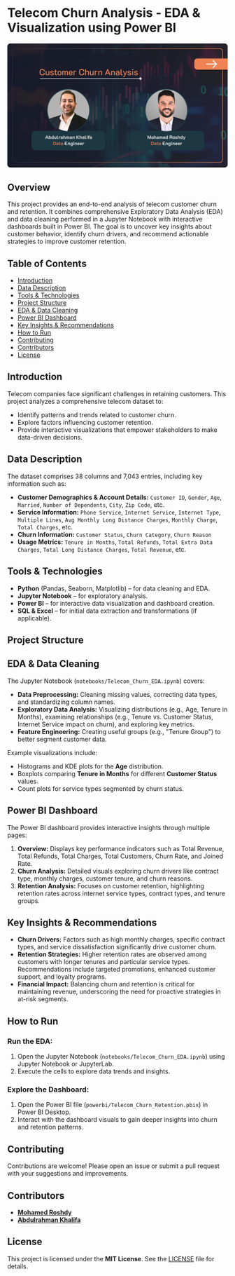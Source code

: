 # Telecom Churn Analysis - EDA & Visualization using Power BI

![Cover Image](design/Home.png)

## Overview
This project provides an end-to-end analysis of telecom customer churn and retention. It combines comprehensive Exploratory Data Analysis (EDA) and data cleaning performed in a Jupyter Notebook with interactive dashboards built in Power BI. The goal is to uncover key insights about customer behavior, identify churn drivers, and recommend actionable strategies to improve customer retention.

## Table of Contents
- [Introduction](#introduction)
- [Data Description](#data-description)
- [Tools & Technologies](#tools--technologies)
- [Project Structure](#project-structure)
- [EDA & Data Cleaning](#eda--data-cleaning)
- [Power BI Dashboard](#power-bi-dashboard)
- [Key Insights & Recommendations](#key-insights--recommendations)
- [How to Run](#how-to-run)
- [Contributing](#contributing)
- [Contributors](#contributors)
- [License](#license)

## Introduction
Telecom companies face significant challenges in retaining customers. This project analyzes a comprehensive telecom dataset to:
- Identify patterns and trends related to customer churn.
- Explore factors influencing customer retention.
- Provide interactive visualizations that empower stakeholders to make data-driven decisions.

## Data Description
The dataset comprises 38 columns and 7,043 entries, including key information such as:
- **Customer Demographics & Account Details:** `Customer ID`, `Gender`, `Age`, `Married`, `Number of Dependents`, `City`, `Zip Code`, etc.
- **Service Information:** `Phone Service`, `Internet Service`, `Internet Type`, `Multiple Lines`, `Avg Monthly Long Distance Charges`, `Monthly Charge`, `Total Charges`, etc.
- **Churn Information:** `Customer Status`, `Churn Category`, `Churn Reason`
- **Usage Metrics:** `Tenure in Months`, `Total Refunds`, `Total Extra Data Charges`, `Total Long Distance Charges`, `Total Revenue`, etc.

## Tools & Technologies
- **Python** (Pandas, Seaborn, Matplotlib) – for data cleaning and EDA.
- **Jupyter Notebook** – for exploratory analysis.
- **Power BI** – for interactive data visualization and dashboard creation.
- **SQL & Excel** – for initial data extraction and transformations (if applicable).

## Project Structure

## EDA & Data Cleaning
The Jupyter Notebook (`notebooks/Telecom_Churn_EDA.ipynb`) covers:
- **Data Preprocessing:** Cleaning missing values, correcting data types, and standardizing column names.
- **Exploratory Data Analysis:** Visualizing distributions (e.g., Age, Tenure in Months), examining relationships (e.g., Tenure vs. Customer Status, Internet Service impact on churn), and exploring key metrics.
- **Feature Engineering:** Creating useful groups (e.g., "Tenure Group") to better segment customer data.

Example visualizations include:
- Histograms and KDE plots for the **Age** distribution.
- Boxplots comparing **Tenure in Months** for different **Customer Status** values.
- Count plots for service types segmented by churn status.

## Power BI Dashboard
The Power BI dashboard provides interactive insights through multiple pages:
1. **Overview:** Displays key performance indicators such as Total Revenue, Total Refunds, Total Charges, Total Customers, Churn Rate, and Joined Rate.
2. **Churn Analysis:** Detailed visuals exploring churn drivers like contract type, monthly charges, customer tenure, and churn reasons.
3. **Retention Analysis:** Focuses on customer retention, highlighting retention rates across internet service types, contract types, and tenure groups.

## Key Insights & Recommendations
- **Churn Drivers:** Factors such as high monthly charges, specific contract types, and service dissatisfaction significantly drive customer churn.
- **Retention Strategies:** Higher retention rates are observed among customers with longer tenures and particular service types. Recommendations include targeted promotions, enhanced customer support, and loyalty programs.
- **Financial Impact:** Balancing churn and retention is critical for maintaining revenue, underscoring the need for proactive strategies in at-risk segments.

## How to Run
### Run the EDA:
1. Open the Jupyter Notebook (`notebooks/Telecom_Churn_EDA.ipynb`) using Jupyter Notebook or JupyterLab.
2. Execute the cells to explore data trends and insights.

### Explore the Dashboard:
1. Open the Power BI file (`powerbi/Telecom_Churn_Retention.pbix`) in Power BI Desktop.
2. Interact with the dashboard visuals to gain deeper insights into churn and retention patterns.

## Contributing
Contributions are welcome! Please open an issue or submit a pull request with your suggestions and improvements.

## Contributors
- **[Mohamed Roshdy](https://www.linkedin.com/in/mohamedaroshdy/)**  
- **[Abdulrahman Khalifa](https://www.linkedin.com/in/abdulrahman-m-khalifa/)**

## License
This project is licensed under the **MIT License**. See the [LICENSE](LICENSE) file for details.
